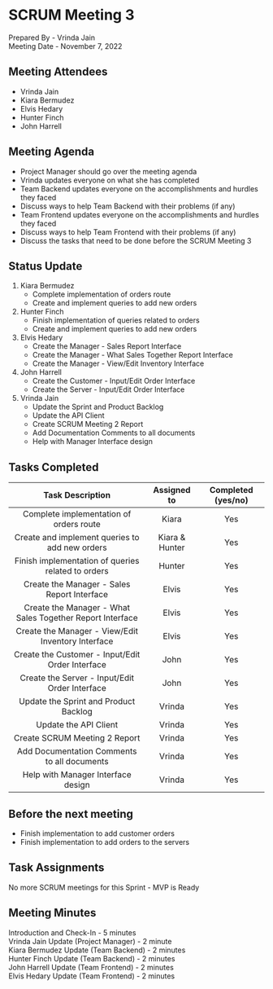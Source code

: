 # SCRUM Meeting 3
Prepared By - Vrinda Jain <br />
Meeting Date - November 7, 2022 <br />

## Meeting Attendees
* Vrinda Jain
* Kiara Bermudez
* Elvis Hedary
* Hunter Finch
* John Harrell

## Meeting Agenda
* Project Manager should go over the meeting agenda
* Vrinda updates everyone on what she has completed 
* Team Backend updates everyone on the accomplishments and hurdles they faced
* Discuss ways to help Team Backend with their problems (if any)
* Team Frontend updates everyone on the accomplishments and hurdles they faced
* Discuss ways to help Team Frontend with their problems (if any)
* Discuss the tasks that need to be done before the SCRUM Meeting 3

## Status Update 
1. Kiara Bermudez
    * Complete implementation of orders route
    * Create and implement queries to add new orders
2. Hunter Finch
    * Finish implementation of queries related to orders
    * Create and implement queries to add new orders
3. Elvis Hedary
    * Create the Manager - Sales Report Interface
    * Create the Manager - What Sales Together Report Interface
    * Create the Manager - View/Edit Inventory Interface
4. John Harrell
    * Create the Customer - Input/Edit Order Interface
    * Create the Server - Input/Edit Order Interface
5. Vrinda Jain
    * Update the Sprint and Product Backlog
    * Update the API Client
    * Create SCRUM Meeting 2 Report
    * Add Documentation Comments to all documents
    * Help with Manager Interface design

## Tasks Completed

| Task Description     | Assigned to | Completed (yes/no) |
|:--------------------:|:-----------:| :----------------: |
| Complete implementation of orders route | Kiara | Yes |
| Create and implement queries to add new orders | Kiara & Hunter | Yes |
| Finish implementation of queries related to orders | Hunter | Yes |
| Create the Manager - Sales Report Interface | Elvis | Yes |
| Create the Manager - What Sales Together Report Interface | Elvis | Yes | 
| Create the Manager - View/Edit Inventory Interface | Elvis | Yes |
| Create the Customer - Input/Edit Order Interface | John | Yes |
| Create the Server - Input/Edit Order Interface | John | Yes |
| Update the Sprint and Product Backlog | Vrinda | Yes |
| Update the API Client | Vrinda | Yes |
| Create SCRUM Meeting 2 Report | Vrinda | Yes |
| Add Documentation Comments to all documents | Vrinda | Yes |
| Help with Manager Interface design | Vrinda | Yes |



## Before the next meeting
* Finish implementation to add customer orders
* Finish implementation to add orders to the servers
    
## Task Assignments
No more SCRUM meetings for this Sprint - MVP is Ready

## Meeting Minutes
Introduction and Check-In - 5 minutes <br />
Vrinda Jain Update (Project Manager) - 2 minute <br />
Kiara Bermudez Update (Team Backend) - 2 minutes <br />
Hunter Finch Update (Team Backend) - 2 minutes <br />
John Harrell Update (Team Frontend) - 2 minutes <br />
Elvis Hedary Update (Team Frontend) - 2 minutes <br />


